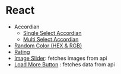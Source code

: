 # React

- Accordian
  - [Single Select Accordian](src/components/accordian/SingleSelectAccordian.jsx)
  - [Multi Select Accordian](src/components/accordian/MultiSelectAccordian.jsx)
- [Random Color (HEX & RGB)](src/components/random-color/RandomColor.jsx)
- [Rating](src/components/rating/StarRating.jsx)
- [Image Slider](src/components/image-slider/ImageSlider.jsx): fetches images from api
- [Load More Button](src/components/load-more-data/LoadMoreButton.jsx) : fetches data from api

